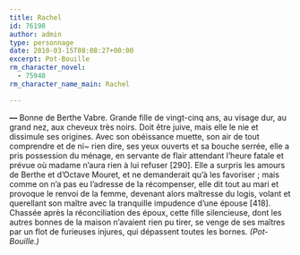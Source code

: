 ```yaml
---
title: Rachel
id: 76198
author: admin
type: personnage
date: 2010-03-15T08:08:27+00:00
excerpt: Pot-Bouille
rm_character_novel:
  - 75940
rm_character_name_main: Rachel

---
```

**—** Bonne de Berthe Vabre. Grande fille de vingt-cinq ans, au visage dur, au grand nez, aux cheveux très noirs. Doit être juive, mais elle le nie et dissimule ses origines. Avec son obéissance muette, son air de tout comprendre et de ni~ rien dire, ses yeux ouverts et sa bouche serrée, elle a pris possession du ménage, en servante de flair attendant l&rsquo;heure fatale et prévue où madame n&rsquo;aura rien à lui refuser [290]. Elle a surpris les amours de Berthe et d&rsquo;Octave Mouret, et ne demanderait qu&rsquo;à les favoriser ; mais comme on n&rsquo;a pas eu l&rsquo;adresse de la récompenser, elle dit tout au mari et provoque le renvoi de la femme, devenant alors maîtresse du logis, volant et querellant son maître avec la tranquille impudence d&rsquo;une épouse [418]. Chassée après la réconciliation des époux, cette fille silencieuse, dont les autres bonnes de la maison n&rsquo;avaient rien pu tirer, se venge de ses maîtres par un flot de furieuses injures, qui dépassent toutes les bornes. _(Pot-Bouille.)_